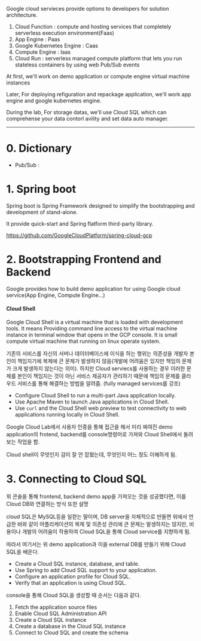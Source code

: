 
Google cloud servieces provide options to developers for solution architecture.

1.  Cloud Function : compute and hosting services that completely serverless execution environment(Faas)
2.  App Engine : Paas
3.  Google  Kubernetes Engine : Caas
4. Compute Engine : Iaas
5. Cloud Run : serverless managed compute platform that lets you run stateless containers by using web Pub/Sub events

At first, we'll work on demo application or compute engine virtual machine instances

Later, For deploying refiguration and repackage application, we'll work app engine and google kubernetes engine.

During the lab, For storage datas, we'll use Cloud SQL which can comprehense your data contorl avility and set data auto manager.

---

# 0. Dictionary

- Pub/Sub : 
# 1. Spring boot

Spring boot is Spring Framework designed to simplify the bootstrapping and development of stand-alone. 

It provide quick-start and Spring flatform third-party library.

https://github.com/GoogleCloudPlatform/spring-cloud-gcp

# 2. Bootstrapping Frontend and Backend

Google provides how to build demo application for using Google cloud service(App Engine, Compute Engine...)

#### Cloud Shell
Google Cloud Shell is a virtual machine that is loaded with development tools. It means Providing command line access to the virtual machine instance in terminal window that opens in the GCP console. It is small compute virtual machine that running on linux operate system.

기존의 서비스를 자신의 서버나 데이터베이스에 이식을 하는 행위는 의존성을 개발자 본인이 책임지기에 복제에 큰 문제가 발생하지 않음(개발에 어려움은 있지만 책임의 문제가 크게 발생하지 않는다는 의미). 하지만 Cloud serviecs를 사용하는 경우 이러한 문제를 본인이 책임지는 것이 아닌 서비스 제공자가 관리하기 때문에 책임의 문제를 클라우드 서비스를 통해 해결하는 방법을 알려줌.
(fully managed services를 강조)

- Configure Cloud Shell to run a multi-part Java application locally.
- Use Apache Maven to launch Java applications in Cloud Shell.
- Use `curl` and the Cloud Shell web preview to test connectivity to web applications running locally in Cloud Shell.

Google Cloud Lab에서 사용자 인증을 통해 접근을 해서 미리 짜여진 demo application의 frotend, backend를 console명령어로 가져와 Cloud Shell에서 돌려보는 작업을 함.

Cloud shell이 무엇인지 감이 잘 안 잡혔는데, 무엇인지 어느 정도 이해하게 됨.


# 3. Connecting to Cloud SQL

위 콘솔을 통해 frontend, backend demo app을 가져오는 것을 성공했다면, 이를 Cloud DB와 연결하는 방식 또한 설명

cloud SQL은 MySQL등을 일컫는 말이며, DB server을 자체적으로 만들면 위에서 언급한 바와 같이 어플리케이션의 복제 및 의존성 관리에 큰 문제는 발생하지는 않지만, 비용이나 개발의 어려움이 작용하여 Cloud SQL을 통해 Cloud service를 지향하게 됨. 

따라서 여기서는 위 demo application과 이을 external DB를 만들기 위해 Cloud SQL을 배운다. 

- Create a Cloud SQL instance, database, and table.
- Use Spring to add Cloud SQL support to your application.
- Configure an application profile for Cloud SQL.
- Verify that an application is using Cloud SQL.

console을 통해 Cloud SQL을 생성할 때 순서는 다음과 같다.

1. Fetch the application source files
2. Enable Cloud SQL Administration API
3. Create a Cloud SQL instance
4. Create a database in the Cloud SQL instance
5. Connect to Cloud SQL and create the schema